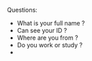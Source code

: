 Questions:

- What is your full name ?
- Can see your ID ?
- Where are you from ?
- Do you work or study ?
- 
